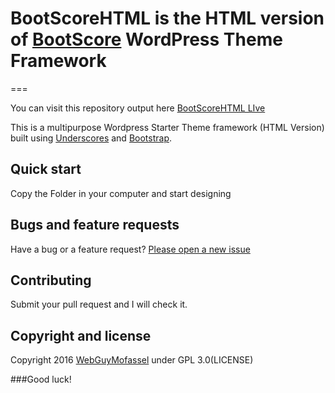 # BootScoreHTML is the HTML version of [BootScore](http://bootscore.com) WordPress Theme Framework
===

You can visit this repository output here [BootScoreHTML LIve](https://webguymofassel.github.io/BootScoreHTML)

This is a multipurpose Wordpress Starter Theme framework (HTML Version) built using [Underscores](http://underscores.me) and [Bootstrap](http://getbootstrap.com).

## Quick start

Copy the Folder in your computer and start designing

## Bugs and feature requests

Have a bug or a feature request? [Please open a new issue](https://github.com/WebGuyMofassel/BootScoreHTML/issues)

## Contributing

Submit your pull request and I will check it.

## Copyright and license

Copyright 2016 [WebGuyMofassel](http://mofassel.me) under GPL 3.0(LICENSE)

###Good luck!

